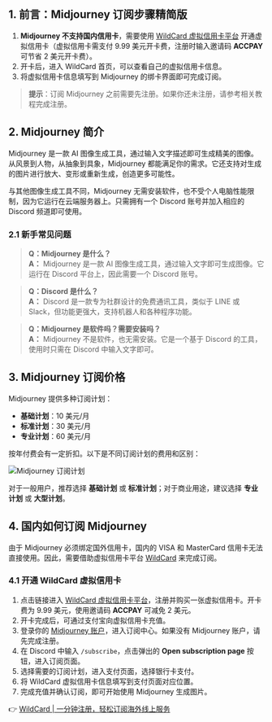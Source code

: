 ## 1. 前言：Midjourney 订阅步骤精简版

1. **Midjourney 不支持国内信用卡**，需要使用 [WildCard 虚拟信用卡平台](https://bit.ly/bewildcard) 开通虚拟信用卡（虚拟信用卡需支付 9.99 美元开卡费，注册时输入邀请码 **ACCPAY** 可节省 2 美元开卡费）。
2. 开卡后，进入 WildCard 首页，可以查看自己的虚拟信用卡信息。
3. 将虚拟信用卡信息填写到 Midjourney 的绑卡界面即可完成订阅。

> **提示**：订阅 Midjourney 之前需要先注册。如果你还未注册，请参考相关教程完成注册。

## 2. Midjourney 简介

Midjourney 是一款 AI 图像生成工具，通过输入文字描述即可生成精美的图像。从风景到人物，从抽象到具象，Midjourney 都能满足你的需求。它还支持对生成的图片进行放大、变形或重新生成，创造更多可能性。

与其他图像生成工具不同，Midjourney 无需安装软件，也不受个人电脑性能限制，因为它运行在云端服务器上。只需拥有一个 Discord 账号并加入相应的 Discord 频道即可使用。

### 2.1 新手常见问题

> **Q：Midjourney 是什么？**  
> **A：** Midjourney 是一款 AI 图像生成工具，通过输入文字即可生成图像。它运行在 Discord 平台上，因此需要一个 Discord 账号。

> **Q：Discord 是什么？**  
> **A：** Discord 是一款专为社群设计的免费通讯工具，类似于 LINE 或 Slack，但功能更强大，支持机器人和各种程序功能。

> **Q：Midjourney 是软件吗？需要安装吗？**  
> **A：** Midjourney 不是软件，也无需安装。它是一个基于 Discord 的工具，使用时只需在 Discord 中输入文字即可。

## 3. Midjourney 订阅价格

Midjourney 提供多种订阅计划：

- **基础计划**：10 美元/月  
- **标准计划**：30 美元/月  
- **专业计划**：60 美元/月  

按年付费会有一定折扣。以下是不同订阅计划的费用和区别：

![Midjourney 订阅计划](https://gpt-zhinan.oss-rg-china-mainland.aliyuncs.com/202503042348870.png)

对于一般用户，推荐选择 **基础计划** 或 **标准计划**；对于商业用途，建议选择 **专业计划** 或 **大型计划**。

## 4. 国内如何订阅 Midjourney

由于 Midjourney 必须绑定国外信用卡，国内的 VISA 和 MasterCard 信用卡无法直接使用。因此，需要借助虚拟信用卡平台 [WildCard](https://bit.ly/bewildcard) 来完成订阅。

### 4.1 开通 WildCard 虚拟信用卡

1. 点击链接进入 [WildCard 虚拟信用卡平台](https://bit.ly/bewildcard)，注册并购买一张虚拟信用卡。开卡费为 9.99 美元，使用邀请码 **ACCPAY** 可减免 2 美元。
2. 开卡完成后，可通过支付宝向虚拟信用卡充值。
3. 登录你的 [Midjourney 账户](https://www.midjourney.com/explore)，进入订阅中心。如果没有 Midjourney 账户，请先完成注册。
4. 在 Discord 中输入 `/subscribe`，点击弹出的 **Open subscription page** 按钮，进入订阅页面。
5. 选择需要的订阅计划，进入支付页面，选择银行卡支付。
6. 将 WildCard 虚拟信用卡信息填写到支付页面对应位置。
7. 完成充值并确认订阅，即可开始使用 Midjourney 生成图片。

👉 [WildCard | 一分钟注册，轻松订阅海外线上服务](https://bit.ly/bewildcard)